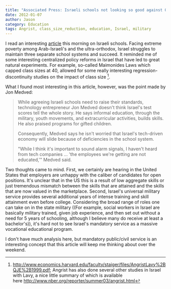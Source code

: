 ```yaml
---
title: "Associated Press: Israeli schools not looking so good against OECD peers."
date: 2012-01-07
author: Jason
category: Education
tags: Angrist, class_size_reduction, education, Israel, military
---
```


I read an interesting [article][] this morning on Israeli
schools. Facing extreme poverty among Arab-Israeli's and the
ultra-orthodox, Israel struggles to maintain three separate school
systems and succeed. It reminded me of some interesting centralized
policy reforms in Israel that have led to great natural experiments. For
example, so-called Maimonides Laws which capped class sizes at 40,
allowed for some really interesting regression-discontinuity studies on
the impact of class size [^classsize].

What I found most interesting in this article, however, was the point
made by Jon Medved:

> While agreeing Israeli schools need to raise their standards,
> technology entrepreneur Jon Medved doesn't think Israel's test scores
> tell the whole story. He says informal education, through the
> military, youth movements, and extracurricular activities, builds
> skills. He also praised programs for gifted children.
> 
> Consequently, Medved says he isn't worried that Israel's tech-driven
> economy will slide because of deficiencies in the school system.
>
> "While I think it's important to sound alarm signals, I haven't heard
> from tech companies ... 'the employees we're getting are not
> educated,'" Medved said.

Two thoughts came to mind. First, we certainly are hearing in the United
States that employers are unhappy with the caliber of candidates for
open positions. It's unclear that in the US this is a result of low
aggregate skills or just tremendous mismatch between the skills that are
attained and the skills that are now valued in the marketplace. Second,
Israel's universal military service provides several additional years of
intense training and skill attainment even before college. Considering
the broad range of roles one can take on in the state military ((For
example, social workers in Israel are basically military trained, given
job experience, and then set out without a need for 5 years of
schooling, although I believe many do receive at least a bachelor's)),
it's hard not to see Israel's mandatory service as a massive vocational
educational program.

I don't have much analysis here, but mandatory public/civil service is
an interesting concept that this article will keep me thinking about
over the weekend.

[article]: http://goo.gl/SSY83

[^classsize]: http://www.economics.harvard.edu/faculty/staiger/files/AngristLavy%2BQJE%2B1999.pdf;
Angrist has also done several other studies in Israel with Lavy, a nice
little summary of which is available here http://www.nber.org/reporter/summer03/angrist.html
